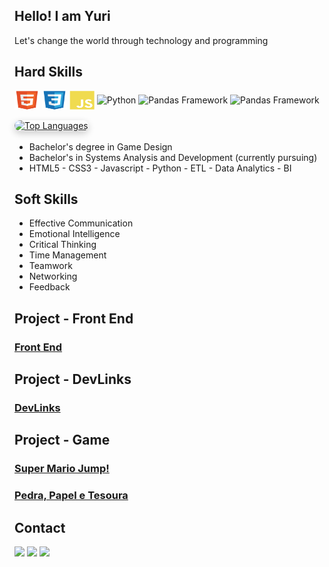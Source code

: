 



<h2>Hello! I am Yuri</h2>
<p>Let's change the world through technology and programming</p>

<h2>Hard Skills</h2>

<div style="display: inline_block">
    <img align="center" alt="HTML" height="30" width="40" src="https://raw.githubusercontent.com/devicons/devicon/master/icons/html5/html5-original.svg">
    <img align="center" alt="CSS" height="30" width="40" src="https://raw.githubusercontent.com/devicons/devicon/master/icons/css3/css3-original.svg">
    <img align="center" alt="JavaScript" height="30" width="40" src="https://raw.githubusercontent.com/devicons/devicon/master/icons/javascript/javascript-plain.svg">
    <img align="center" alt="Python" height="40" width="40" src="https://img.icons8.com/?size=100&id=13441&format=png&color=000000">
    <img align="center" alt="Pandas Framework" height="40" width="40" src="https://img.icons8.com/?size=100&id=xSkewUSqtErH&format=png&color=000000">
    <img align="center" alt="Pandas Framework" height="40" width="40" src="https://img.icons8.com/?size=100&id=aR9CXyMagKIS&format=png&color=000000">
</div>
<br>
<div style="display: inline-block; text-align: center; border-radius: 8px; overflow: hidden; box-shadow: 0 4px 12px rgba(0, 0, 0, 0.2); transition: transform 0.3s ease;">
  <a href="https://github.com/yygermuts/convoychat" target="_blank" style="display: block;">
    <img 
      src="https://github-readme-stats.vercel.app/api/top-langs?username=yygermuts&layout=compact&langs_count=8&card_width=320&&theme=dark" 
      height="200" 
      alt="Top Languages" 
      style="border-radius: 8px; transition: transform 0.3s ease;">
  </a>
</div>

<style>
  div:hover {
    transform: scale(1.05);
  }

  img:hover {
    transform: scale(1.05);
  }
</style>

<br>
<ul>
   <li>Bachelor's degree in Game Design</li>
   <li>Bachelor's in Systems Analysis and Development (currently pursuing)</li>
   <li>HTML5 - CSS3 - Javascript - Python - ETL - Data Analytics - BI</li>
   
   
   
</ul>
   <h2>Soft Skills</h2>
   <ul>
   <li>Effective Communication</li>
   <li>Emotional Intelligence</li>
   <li>Critical Thinking</li>
   <li>Time Management</li>
   <li>Teamwork</li>
   <li>Networking</li>
   <li>Feedback</li>
</ul>

<div>
   <h2>Project - Front End</h2>
   <h3><a target="_blank" href = "https://yygermuts.github.io/FrontEndProject1/">Front End</a></h3> 
   <h2>Project - DevLinks</h2>
  <h3><a target="_blank" href = "https://yygermuts.github.io/new_dev_links/">DevLinks</a></h3>
   <h2>Project - Game</h2>
   <h3><a target="_blank" href = "https://yygermuts.github.io/super-mario-jump/"> Super Mario Jump!</a></h3>
   <h3><a target="_blank" href = "https://yygermuts.github.io/pedra-papel-tesoura/">Pedra, Papel e Tesoura</a></h3>
</div>




##
<h2>Contact</h2>
<div> 
    <a href = "mailto:yygermuts@gmail.com"><img src="https://img.shields.io/badge/-Gmail-%23333?style=for-the-badge&logo=gmail&logoColor=white" target="_blank"></a>
    <a href="https://www.linkedin.com/in/yuri-germuts-souza-368744b0/" target="_blank"><img src="https://img.shields.io/badge/-LinkedIn-%230077B5?style=for-the-badge&logo=linkedin&logoColor=white" target="_blank"></a> 
    <a href="https://wa.me/5519982840728?text=Ol%C3%A1%21+Seja+bem-vindo.+Me+envie+a+sua+mensagem+que+em+breve+entrarei+em+contato."> <img src="https://img.shields.io/badge/WhatsApp-25D366?style=for-the-badge&logo=whatsapp&logoColor=white" target="_blank"</a> 

   
</div>


